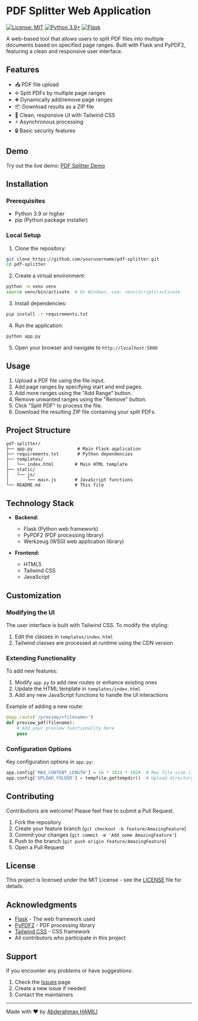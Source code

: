 # PDF Splitter Web Application

[![License: MIT](https://img.shields.io/badge/License-MIT-yellow.svg)](https://opensource.org/licenses/MIT)
[![Python 3.9+](https://img.shields.io/badge/python-3.9+-blue.svg)](https://www.python.org/downloads/)
[![Flask](https://img.shields.io/badge/flask-2.0.1-green.svg)](https://flask.palletsprojects.com/)

A web-based tool that allows users to split PDF files into multiple documents based on specified page ranges. Built with Flask and PyPDF2, featuring a clean and responsive user interface.

## Features

- 📤 PDF file upload
- ➗ Split PDFs by multiple page ranges
- ➕ Dynamically add/remove page ranges
- 📦 Download results as a ZIP file
- 🎨 Clean, responsive UI with Tailwind CSS
- ⚡ Asynchronous processing
- 🔒 Basic security features

## Demo
Try out the live demo: [PDF Splitter Demo](https://pdf-splitter-olf6.onrender.com)

## Installation

### Prerequisites

- Python 3.9 or higher
- pip (Python package installer)

### Local Setup

1. Clone the repository:

```bash
git clone https://github.com/yourusername/pdf-splitter.git
cd pdf-splitter
```

2. Create a virtual environment:

```bash
python -m venv venv
source venv/bin/activate  # On Windows, use: venv\Scripts\activate
```

3. Install dependencies:

```bash
pip install -r requirements.txt
```

4. Run the application:

```bash
python app.py
```

5. Open your browser and navigate to `http://localhost:5000`

## Usage

1. Upload a PDF file using the file input.
2. Add page ranges by specifying start and end pages.
3. Add more ranges using the "Add Range" button.
4. Remove unwanted ranges using the "Remove" button.
5. Click "Split PDF" to process the file.
6. Download the resulting ZIP file containing your split PDFs.

## Project Structure

```
pdf-splitter/
├── app.py                 # Main Flask application
├── requirements.txt       # Python dependencies
├── templates/
│   └── index.html        # Main HTML template
├── static/
│   └── js/
│       └── main.js       # JavaScript functions
└── README.md             # This file
```

## Technology Stack

- **Backend:**

  - Flask (Python web framework)
  - PyPDF2 (PDF processing library)
  - Werkzeug (WSGI web application library)

- **Frontend:**
  - HTML5
  - Tailwind CSS
  - JavaScript

## Customization

### Modifying the UI

The user interface is built with Tailwind CSS. To modify the styling:

1. Edit the classes in `templates/index.html`
2. Tailwind classes are processed at runtime using the CDN version

### Extending Functionality

To add new features:

1. Modify `app.py` to add new routes or enhance existing ones
2. Update the HTML template in `templates/index.html`
3. Add any new JavaScript functions to handle the UI interactions

Example of adding a new route:

```python
@app.route('/preview/<filename>')
def preview_pdf(filename):
    # Add your preview functionality here
    pass
```

### Configuration Options

Key configuration options in `app.py`:

```python
app.config['MAX_CONTENT_LENGTH'] = 16 * 1024 * 1024  # Max file size (16MB)
app.config['UPLOAD_FOLDER'] = tempfile.gettempdir()  # Upload directory
```

## Contributing

Contributions are welcome! Please feel free to submit a Pull Request.

1. Fork the repository
2. Create your feature branch (`git checkout -b feature/AmazingFeature`)
3. Commit your changes (`git commit -m 'Add some AmazingFeature'`)
4. Push to the branch (`git push origin feature/AmazingFeature`)
5. Open a Pull Request

## License

This project is licensed under the MIT License - see the [LICENSE](LICENSE) file for details.

## Acknowledgments

- [Flask](https://flask.palletsprojects.com/) - The web framework used
- [PyPDF2](https://pypdf2.readthedocs.io/) - PDF processing library
- [Tailwind CSS](https://tailwindcss.com/) - CSS framework
- All contributors who participate in this project

## Support

If you encounter any problems or have suggestions:

1. Check the [Issues](https://github.com/Abderahmanvt7/pdf-splitter-app/issues) page
2. Create a new issue if needed
3. Contact the maintainers

---

Made with ❤️ by [Abderahman HAMILI](https://github.com/Abderahmanvt7)
